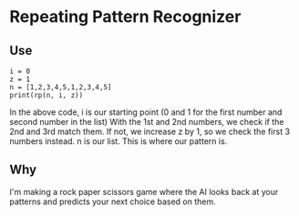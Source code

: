 # Repeating Pattern Recognizer
## Use
```
i = 0
z = 1
n = [1,2,3,4,5,1,2,3,4,5]
print(rp(n, i, z))
```
In the above code, i is our starting point (0 and 1 for the first number and second number in the list)
With the 1st and 2nd numbers, we check if the 2nd and 3rd match them. If not, we increase z by 1, so we check the first 3 numbers instead.
n is our list. This is where our pattern is.

## Why
I'm making a rock paper scissors game where the AI looks back at your patterns and predicts your next choice based on them.
